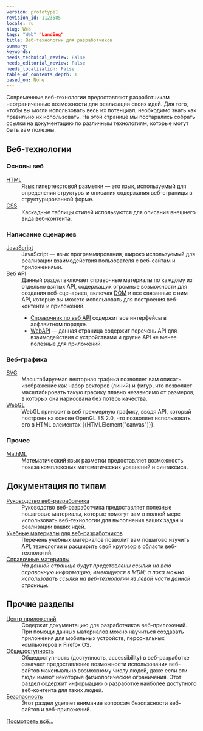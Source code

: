 ```yaml
---
version: prototype1
revision_id: 1123585
locale: ru
slug: Web
tags: "Web" "Landing"
title: Веб-технологии для разработчиков
summary: 
keywords: 
needs_technical_review: False
needs_editorial_review: False
needs_localization: False
table_of_contents_depth: 1
based_on: None
---
```

<p>Современные веб-технологии предоставляют разработчикам неограниченные возможности для реализации своих идей. Для того, чтобы вы могли использовать весь их потенциал, необходимо знать как правильно их использовать. На этой странице мы постарались собрать ссылки на документацию по различным технологиям, которые могут быть вам полезны.</p>

<div class="row topicpage-table">
<div class="section">
<h2 class="Documentation" id="Веб-технологии">Веб-технологии</h2>

<h3 id="Основы_веб">Основы веб</h3>

<dl>
 <dt><a href="/ru/docs/Web/HTML">HTML</a></dt>
 <dd>Язык гипертекстовой разметки — это язык, используемый для определения структуры и описания содержания веб-страницы в структурированной форме.</dd>
 <dt><a href="/ru/docs/Web/CSS">CSS</a></dt>
 <dd>Каскадные таблицы стилей используются для описания внешнего вида веб-контента.</dd>
</dl>

<h3 id="Написание_сценариев">Написание сценариев</h3>

<dl>
 <dt><a href="/ru/docs/Web/JavaScript">JavaScript</a></dt>
 <dd>JavaScript — язык программирования, широко используемый для реализации взаимодействия пользователя с веб-сайтам и приложениями.</dd>
 <dt><a href="/ru/docs/Web/Reference/API">Веб API</a></dt>
 <dd>Данный раздел включает справочные материалы по каждому из отдельно взятых API, содержащих огромные возможности для создания веб-сценариев, включая <a href="/ru/docs/DOM">DOM</a> и все связанные с ним API, которые вы можете использовать для построения веб-контента и приложений.
 <ul>
  <li><a href="/ru/docs/Web/API" title="/ru/docs/Web/API">Справочник по веб API</a> содержит все интерфейсы в алфавитном порядке.</li>
  <li><a href="/ru/docs/WebAPI">WebAPI</a> — данная страница содержит перечень API для взаимодействия с устройствами и другие API не менее полезные для приложений.</li>
 </ul>
 </dd>
</dl>

<h3 id="Веб-графика">Веб-графика</h3>

<dl>
 <dt><a href="/ru/docs/Web/SVG">SVG</a></dt>
 <dd>Масштабируемая векторная графика позволяет вам описать изображение как набор векторов (линий) и фигур, что позволяет масштабировать такую графику плавно независимо от размеров, в которых она нарисована без потерь качества.</dd>
 <dt><a href="/ru/docs/Web/WebGL" title="/ru/docs/Web/WebGL">WebGL</a></dt>
 <dd>WebGL приносит в веб трехмерную графику, вводя API, который построен на основе OpenGL ES 2.0, что позволяет использовать его в HTML элементах {{HTMLElement("canvas")}}.</dd>
</dl>

<h3 id="Прочее">Прочее</h3>

<dl>
 <dt><a href="/ru/docs/Web/MathML">MathML</a></dt>
 <dd>Математический язык разметки предоставляет возможность показа комплексных математических уравнений и синтаксиса.</dd>
</dl>
</div>

<div class="section">
<h2 class="Documentation" id="Документация_по_типу">Документация по типам</h2>

<dl>
 <dt><a href="/ru/docs/Web/Guide">Руководство веб-разработчика</a></dt>
 <dd>Руководство веб-разработчика предоставляет полезные пошаговые материалы, которые помогут вам в полной мере использовать веб-технологии для выполнения ваших задач и реализации ваших идей.</dd>
 <dt><a href="/ru/docs/Web/Tutorials">Учебные материалы для веб-разработчиков</a></dt>
 <dd>Перечень учебных материалов позволит вам пошагово изучить API, технологии и расширить свой кругозор в области веб-технологий.</dd>
 <dt><a href="/ru/docs/Web/Reference">Справочные материалы</a></dt>
 <dd><em>На данной странице будут представлены ссылки на всю справочную информацию, имеющуюся в MDN; а пока можно использовать ссылки на веб-технологии из левой части данной страницы.</em></dd>
</dl>

<h2 id="Прочие_разделы">Прочие разделы</h2>

<dl>
 <dt><a href="/ru/docs/Web/Apps">Центр приложений</a></dt>
 <dd>Содержит документацию для разработчиков веб-приложений. При помощи данных материалов можно научиться создавать приложения для мобильных устройств, персональных компьютеров и Firefox OS.</dd>
 <dt><a href="/ru/docs/Web/Accessibility">Общедоступность</a></dt>
 <dd>Общедоступность (доступность, accessibility) в веб-разработке означает предоставление возможности использования веб-сайтов максимально возможному числу людей, даже если эти люди имеют некоторые физиологические ограничения. Этот раздел содержит информацию о разработке наиболее доступного веб-контента для таких людей.</dd>
 <dt><a href="/ru/docs/Web/Security">Безопасность</a></dt>
 <dd>Этот раздел уделяет внимание вопросам безопасности веб-сайтов и веб-приложений.</dd>
</dl>
</div>
</div>

<p><span class="alllinks"><a href="/ru/docs/tag/Web">Посмотреть всё...</a></span></p>

